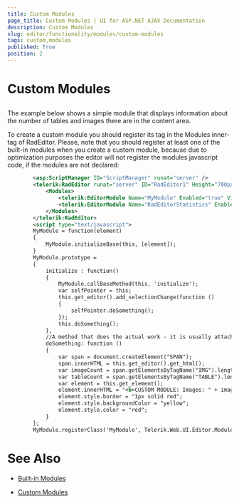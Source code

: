 ```yaml
---
title: Custom Modules
page_title: Custom Modules | UI for ASP.NET AJAX Documentation
description: Custom Modules
slug: editor/functionality/modules/custom-modules
tags: custom,modules
published: True
position: 2
---
```


# Custom Modules



## 

The example below shows a simple module that displays information about the number of tables and images there are in the content area.

To create a custom module you should register its tag in the Modules inner-tag of RadEditor. Please, note that you should register at least one of the built-in modules when you create a custom module, because due to optimization purposes the editor will not register the modules javascript code, if the modules are not declared:

````XML
	    <asp:ScriptManager ID="ScriptManager" runat="server" />
	    <telerik:RadEditor runat="server" ID="RadEditor1" Height="700px">
	        <Modules>
	            <telerik:EditorModule Name="MyModule" Enabled="true" Visible="true" />
	            <telerik:EditorModule Name="RadEditorStatistics" Enabled="true" Visible="true" />
	        </Modules>
	    </telerik:RadEditor>
	    <script type="text/javascript">
	    MyModule = function(element)
	    {    
	        MyModule.initializeBase(this, [element]);
	    }
	    MyModule.prototype =
	    {    
	        initialize : function()    
	        {        
	            MyModule.callBaseMethod(this, 'initialize');        
	            var selfPointer = this;
	            this.get_editor().add_selectionChange(function ()
	            {
	                selfPointer.doSomething();
	            });
	            this.doSomething();
	        },
	        //A method that does the actual work - it is usually attached to the "selection changed" editor event    
	        doSomething: function ()
	        {
	            var span = document.createElement("SPAN");        
	            span.innerHTML = this.get_editor().get_html();
	            var imageCount = span.getElementsByTagName("IMG").length;        
	            var tableCount = span.getElementsByTagName("TABLE").length;
	            var element = this.get_element();
	            element.innerHTML = "<b>CUSTOM MODULE: Images: " + imageCount + " Tables: " + tableCount + "</b>";
	            element.style.border = "1px solid red";
	            element.style.backgroundColor = "yellow";
	            element.style.color = "red";
	        }
	    };
	    MyModule.registerClass('MyModule', Telerik.Web.UI.Editor.Modules.ModuleBase);</script>
````





# See Also

 * [Built-in Modules](http://demos.telerik.com/aspnet-ajax/editor/examples/builtinmodules/defaultcs.aspx)

 * [Custom Modules](http://demos.telerik.com/aspnet-ajax/editor/examples/custommodules/defaultcs.aspx)
